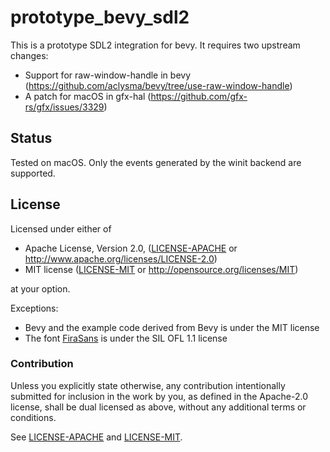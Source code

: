 # prototype_bevy_sdl2

This is a prototype SDL2 integration for bevy. It requires two upstream changes:
 * Support for raw-window-handle in bevy (https://github.com/aclysma/bevy/tree/use-raw-window-handle)
 * A patch for macOS in gfx-hal (https://github.com/gfx-rs/gfx/issues/3329)

## Status

Tested on macOS. Only the events generated by the winit backend are supported.

## License

Licensed under either of

* Apache License, Version 2.0, ([LICENSE-APACHE](LICENSE-APACHE) or http://www.apache.org/licenses/LICENSE-2.0)
* MIT license ([LICENSE-MIT](LICENSE-MIT) or http://opensource.org/licenses/MIT)

at your option.

Exceptions:
* Bevy and the example code derived from Bevy is under the MIT license 
* The font [FiraSans](https://github.com/mozilla/Fira) is under the SIL OFL 1.1 license

### Contribution

Unless you explicitly state otherwise, any contribution intentionally
submitted for inclusion in the work by you, as defined in the Apache-2.0
license, shall be dual licensed as above, without any additional terms or
conditions.

See [LICENSE-APACHE](LICENSE-APACHE) and [LICENSE-MIT](LICENSE-MIT).
